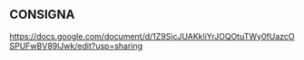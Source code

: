## CONSIGNA

https://docs.google.com/document/d/1Z9SjcJUAKkliYrJOQOtuTWy0fUazcOSPUFwBV89lJwk/edit?usp=sharing
